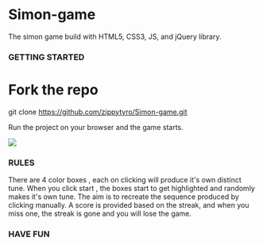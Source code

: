 # Simon-game
The simon game build with HTML5, CSS3, JS, and jQuery library.

### GETTING STARTED

# Fork the repo
git clone https://github.com/zippytyro/Simon-game.git

Run the project on your browser and the game starts.

![](https://raw.githubusercontent.com/zippytyro/Simon-game/master/img/image.JPG)

### RULES

There are 4 color boxes , each on clicking will produce it's own distinct tune.
When you click start , the boxes start to get highlighted and randomly makes it's own tune. The aim is to recreate the sequence produced by clicking manually.
A score is provided based on the streak, and when you miss one, the streak is gone and you will lose the game.

### HAVE FUN
